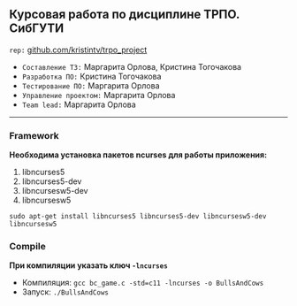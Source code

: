 ## Курсовая работа по дисциплине ТРПО. СибГУТИ
`rep:` [github.com/kristintv/trpo_project](https://github.com/kristintv/trpo_project)

* `Составление ТЗ:` Маргарита Орлова, Кристина Тогочакова
* `Разработка ПО:` Кристина Тогочакова
* `Тестирование ПО:` Маргарита Орлова
* `Управление проектом:` Маргарита Орлова
* `Team lead:` Маргарита Орлова

***

### Framework
**Необходима установка пакетов ncurses для работы приложения:**
1. libncurses5 
1. libncurses5-dev 
1. libncursesw5-dev 
1. libncursesw5

`sudo apt-get install libncurses5 libncurses5-dev libncursesw5-dev libncursesw5`

### Compile
**При компиляции указать ключ `-lncurses`**

* Компиляция: `gcc bc_game.c -std=c11 -lncurses -o BullsAndCows`
* Запуск: `./BullsAndCows`
